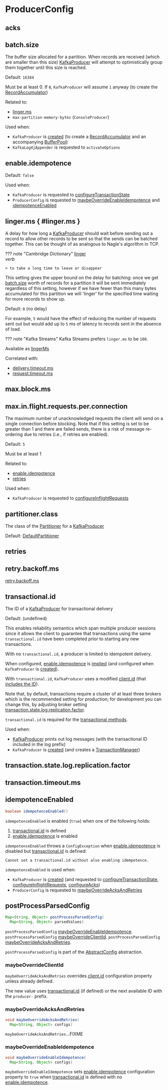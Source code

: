 # ProducerConfig

## <span id="acks"><span id="ACKS_CONFIG"> acks

## <span id="batch.size"><span id="BATCH_SIZE_CONFIG"> batch.size

The buffer size allocated for a partition. When records are received (which are smaller than this size) [KafkaProducer](KafkaProducer.md) will attempt to optimistically group them together until this size is reached.

Default: `16384`

Must be at least 0. If `0`, `KafkaProducer` will assume `1` anyway (to create the [RecordAccumulator](KafkaProducer.md#accumulator))

Related to:

* [linger.ms](#linger.ms)
* `max-partition-memory-bytes` (`ConsoleProducer`)

Used when:

* `KafkaProducer` is [created](KafkaProducer.md#creating-instance) (to create a [RecordAccumulator](KafkaProducer.md#accumulator) and an accompanying [BufferPool](RecordAccumulator.md#bufferPool))
* `KafkaLog4jAppender` is requested to `activateOptions`

## <span id="enable.idempotence"><span id="ENABLE_IDEMPOTENCE_CONFIG"> enable.idempotence

Default: `false`

Used when:

* `KafkaProducer` is requested to [configureTransactionState](KafkaProducer.md#configureTransactionState)
* `ProducerConfig` is requested to [maybeOverrideEnableIdempotence](#maybeOverrideEnableIdempotence) and [idempotenceEnabled](#idempotenceEnabled)

## <span id="LINGER_MS_CONFIG"> linger.ms { #linger.ms }

A delay for how long a [KafkaProducer](KafkaProducer.md) should wait before sending out a record to allow other records to be sent so that the sends can be batched together.
This can be thought of as analogous to Nagle's algorithm in TCP.

??? note "Cambridge Dictionary"
    [linger](https://dictionary.cambridge.org/dictionary/english/linger)<br>
    _verb_

    > to take a long time to leave or disappear

This setting gives the upper bound on the delay for batching: once we get [batch.size](#batch.size) worth of records for a partition it will be sent immediately regardless of this setting, however if we have fewer than this many bytes accumulated for this partition we will 'linger' for the specified time waiting for more records to show up.

Default: `0` (no delay)

For example, `5` would have the effect of reducing the number of requests sent out but would add up to `5` ms of latency to records sent in the absence of load.

??? note "Kafka Streams"
    Kafka Streams prefers `linger.ms` to be `100`.

Available as [lingerMs](KafkaProducer.md#lingerMs)

Correlated with:

* [delivery.timeout.ms](#delivery.timeout.ms)
* [request.timeout.ms](#request.timeout.ms)

## <span id="max.block.ms"><span id="MAX_BLOCK_MS_CONFIG"> max.block.ms

## <span id="max.in.flight.requests.per.connection"><span id="MAX_IN_FLIGHT_REQUESTS_PER_CONNECTION"> max.in.flight.requests.per.connection

The maximum number of unacknowledged requests the client will send on a single connection before blocking.
Note that if this setting is set to be greater than 1 and there are failed sends, there is a risk of message re-ordering due to retries (i.e., if retries are enabled).

Default: `5`

Must be at least 1

Related to:

* [enable.idempotence](#enable.idempotence)
* [retries](#retries)

Used when:

* `KafkaProducer` is requested to [configureInflightRequests](KafkaProducer.md#configureInflightRequests)

## <span id="partitioner.class"><span id="PARTITIONER_CLASS_CONFIG"> partitioner.class

The class of the [Partitioner](Partitioner.md) for a [KafkaProducer](KafkaProducer.md#partitioner)

Default: [DefaultPartitioner](DefaultPartitioner.md)

## <span id="retries"><span id="RETRIES_CONFIG"> retries

## <span id="retry.backoff.ms"><span id="RETRY_BACKOFF_MS_CONFIG"> retry.backoff.ms

[retry.backoff.ms](../CommonClientConfigs.md#RETRY_BACKOFF_MS_CONFIG)

## <span id="transactional.id"><span id="TRANSACTIONAL_ID_CONFIG"> transactional.id

The ID of a [KafkaProducer](KafkaProducer.md) for transactional delivery

Default: (undefined)

This enables reliability semantics which span multiple producer sessions since it allows the client to guarantee that transactions using the same `transactional.id` have been completed prior to starting any new transactions.

With no `transactional.id`, a producer is limited to idempotent delivery.

When configured, [enable.idempotence](#enable.idempotence) is [implied](#maybeOverrideEnableIdempotence) (and configured when `KafkaProducer` is [created](KafkaProducer.md#configureTransactionState)).

With `transactional.id`, `KafkaProducer` uses a modified [client.id](#client.id) (that [includes the ID](#maybeOverrideClientId)).

Note that, by default, transactions require a cluster of at least three brokers which is the recommended setting for production; for development you can change this, by adjusting broker setting [transaction.state.log.replication.factor](#transaction.state.log.replication.factor).

`transactional.id` is required for the [transactional methods](KafkaProducer.md#throwIfNoTransactionManager).

Used when:

* [KafkaProducer](KafkaProducer.md) prints out log messages (with the transactional ID included in the log prefix)
* `KafkaProducer` is [created](KafkaProducer.md#configureTransactionState) (and creates a [TransactionManager](TransactionManager.md))

## <span id="transaction.state.log.replication.factor"> transaction.state.log.replication.factor

## <span id="transaction.timeout.ms"><span id="TRANSACTION_TIMEOUT_CONFIG"> transaction.timeout.ms

## <span id="idempotenceEnabled"> idempotenceEnabled

```java
boolean idempotenceEnabled()
```

`idempotenceEnabled` is enabled (`true`) when one of the following holds:

1. [transactional.id](#transactional.id) is defined
1. [enable.idempotence](#enable.idempotence) is enabled

`idempotenceEnabled` throws a `ConfigException` when [enable.idempotence](#enable.idempotence) is disabled but [transactional.id](#transactional.id) is defined:

```text
Cannot set a transactional.id without also enabling idempotence.
```

`idempotenceEnabled` is used when:

* `KafkaProducer` is [created](KafkaProducer.md#creating-instance) (and requested to [configureTransactionState](KafkaProducer.md#configureTransactionState), [configureInflightRequests](KafkaProducer.md#configureInflightRequests), [configureAcks](KafkaProducer.md#configureAcks))
* `ProducerConfig` is requested to [maybeOverrideAcksAndRetries](#maybeOverrideAcksAndRetries)

## <span id="postProcessParsedConfig"> postProcessParsedConfig

```java
Map<String, Object> postProcessParsedConfig(
  Map<String, Object> parsedValues)
```

`postProcessParsedConfig` [maybeOverrideEnableIdempotence](#maybeOverrideEnableIdempotence).
`postProcessParsedConfig` [maybeOverrideClientId](#maybeOverrideClientId).
`postProcessParsedConfig` [maybeOverrideAcksAndRetries](#maybeOverrideAcksAndRetries).

`postProcessParsedConfig` is part of the [AbstractConfig](../../AbstractConfig.md#postProcessParsedConfig) abstraction.

### <span id="maybeOverrideClientId"> maybeOverrideClientId

`maybeOverrideAcksAndRetries` overrides [client.id](#client.id) configuration property unless already defined.

The new value uses [transactional.id](#transactional.id) (if defined) or the next available ID with the `producer-` prefix.

### <span id="maybeOverrideAcksAndRetries"> maybeOverrideAcksAndRetries

```java
void maybeOverrideAcksAndRetries(
  Map<String, Object> configs)
```

`maybeOverrideAcksAndRetries`...FIXME

### <span id="maybeOverrideEnableIdempotence"> maybeOverrideEnableIdempotence

```java
void maybeOverrideEnableIdempotence(
  Map<String, Object> configs)
```

`maybeOverrideEnableIdempotence` sets [enable.idempotence](#enable.idempotence) configuration property to `true` when [transactional.id](#transactional.id) is defined with no [enable.idempotence](#enable.idempotence).
